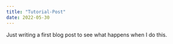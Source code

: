 ```yaml
---
title: "Tutorial-Post"
date: 2022-05-30
---
```


Just writing a first blog post to see what happens when I do this.

